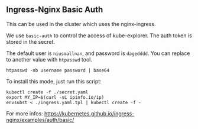 ## Ingress-Nginx Basic Auth

This can be used in the cluster which uses the nginx-ingress.

We use `basic-auth` to control the access of kube-explorer. The auth token is stored in the secret.

The default user is `niusmallnan`, and password is `dagedddd`. You can replace to another value with `htpasswd` tool.

```
htpasswd -nb username password | base64
```

To install this mode, just run this script:

```
kubectl create -f ./secret.yaml
export MY_IP=$(curl -sL ipinfo.io/ip)
envsubst < ./ingress.yaml.tpl | kubectl create -f -
```

For more infos: https://kubernetes.github.io/ingress-nginx/examples/auth/basic/
